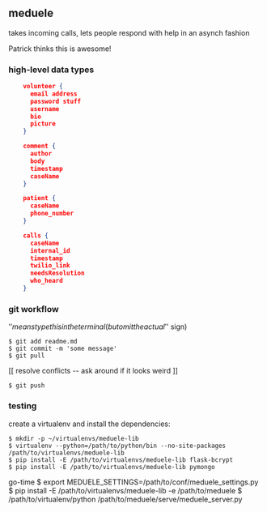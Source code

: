 ## meduele
takes incoming calls, lets people respond with help in an asynch fashion

Patrick thinks this is awesome!


### high-level data types
```json
    volunteer {
      email address
      password stuff
      username
      bio
      picture
    }

    comment {
      author
      body
      timestamp
      caseName
    }

    patient {
      caseName
      phone_number
    }

    calls {
      caseName
      internal_id
      timestamp
      twilio_link
      needsResolution
      who_heard
    }
```

### git workflow
'$' means type this in the terminal (but omit the actual '$' sign)

    $ git add readme.md
    $ git commit -m 'some message'
    $ git pull

[[ resolve conflicts -- ask around if it looks weird ]]

    $ git push

### testing 
  
create a virtualenv and install the dependencies:

    $ mkdir -p ~/virtualenvs/meduele-lib
    $ virtualenv --python=/path/to/python/bin --no-site-packages /path/to/virtualenvs/meduele-lib
    $ pip install -E /path/to/virtualenvs/meduele-lib flask-bcrypt
    $ pip install -E /path/to/virtualenvs/meduele-lib pymongo
  
go-time
    $ export MEDUELE_SETTINGS=/path/to/conf/meduele_settings.py
    $ pip install -E /path/to/virtualenvs/meduele-lib -e /path/to/meduele
    $ /path/to/virtualenv/python /path/to/meduele/serve/meduele_server.py

